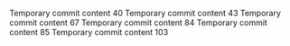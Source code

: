 Temporary commit content 40
Temporary commit content 43
Temporary commit content 67
Temporary commit content 84
Temporary commit content 85
Temporary commit content 103

